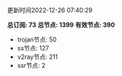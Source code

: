 更新时间2022-12-26 07:40:29

**总订阅: 73**
**总节点: 1399**
**有效节点: 390**
- trojan节点: 50
- ss节点: 127
- v2ray节点: 211
- ssr节点: 2
